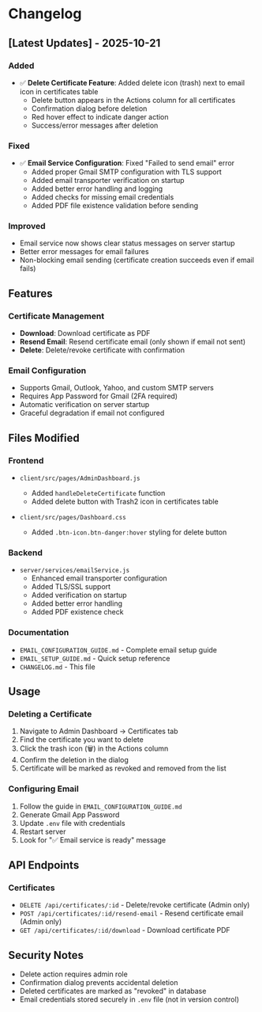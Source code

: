 # Changelog

## [Latest Updates] - 2025-10-21

### Added
- ✅ **Delete Certificate Feature**: Added delete icon (trash) next to email icon in certificates table
  - Delete button appears in the Actions column for all certificates
  - Confirmation dialog before deletion
  - Red hover effect to indicate danger action
  - Success/error messages after deletion

### Fixed
- ✅ **Email Service Configuration**: Fixed "Failed to send email" error
  - Added proper Gmail SMTP configuration with TLS support
  - Added email transporter verification on startup
  - Added better error handling and logging
  - Added checks for missing email credentials
  - Added PDF file existence validation before sending

### Improved
- Email service now shows clear status messages on server startup
- Better error messages for email failures
- Non-blocking email sending (certificate creation succeeds even if email fails)

## Features

### Certificate Management
- **Download**: Download certificate as PDF
- **Resend Email**: Resend certificate email (only shown if email not sent)
- **Delete**: Delete/revoke certificate with confirmation

### Email Configuration
- Supports Gmail, Outlook, Yahoo, and custom SMTP servers
- Requires App Password for Gmail (2FA required)
- Automatic verification on server startup
- Graceful degradation if email not configured

## Files Modified

### Frontend
- `client/src/pages/AdminDashboard.js`
  - Added `handleDeleteCertificate` function
  - Added delete button with Trash2 icon in certificates table
  
- `client/src/pages/Dashboard.css`
  - Added `.btn-icon.btn-danger:hover` styling for delete button

### Backend
- `server/services/emailService.js`
  - Enhanced email transporter configuration
  - Added TLS/SSL support
  - Added verification on startup
  - Added better error handling
  - Added PDF existence check

### Documentation
- `EMAIL_CONFIGURATION_GUIDE.md` - Complete email setup guide
- `EMAIL_SETUP_GUIDE.md` - Quick setup reference
- `CHANGELOG.md` - This file

## Usage

### Deleting a Certificate
1. Navigate to Admin Dashboard → Certificates tab
2. Find the certificate you want to delete
3. Click the trash icon (🗑️) in the Actions column
4. Confirm the deletion in the dialog
5. Certificate will be marked as revoked and removed from the list

### Configuring Email
1. Follow the guide in `EMAIL_CONFIGURATION_GUIDE.md`
2. Generate Gmail App Password
3. Update `.env` file with credentials
4. Restart server
5. Look for "✅ Email service is ready" message

## API Endpoints

### Certificates
- `DELETE /api/certificates/:id` - Delete/revoke certificate (Admin only)
- `POST /api/certificates/:id/resend-email` - Resend certificate email (Admin only)
- `GET /api/certificates/:id/download` - Download certificate PDF

## Security Notes
- Delete action requires admin role
- Confirmation dialog prevents accidental deletion
- Deleted certificates are marked as "revoked" in database
- Email credentials stored securely in `.env` file (not in version control)
